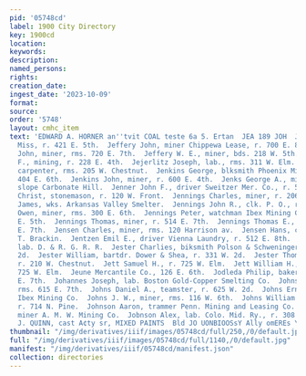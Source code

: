 ```yaml
---
pid: '05748cd'
label: 1900 City Directory
key: 1900cd
location: 
keywords: 
description: 
named_persons: 
rights: 
creation_date: 
ingest_date: '2023-10-09'
format: 
source: 
order: '5748'
layout: cmhc_item
text: 'EDWARD A. HORNER an''tvit COAL teste 6a 5. Ertan  JEA 189 JOH  Jeanson Mathilda
  Miss, r. 421 E. 5th.  Jeffery John, miner Chippewa Lease, r. 700 E. 8th.  Jeffery
  John, miner, rms. 720 E. 7th.  Jeffery W. E., miner, bds. 218 W. 5th.  Jeffrey Frank
  F., mining, r. 228 E. 4th.  Jejerlitz Joseph, lab., rms. 311 W. Elm.  Jelovjar J.,
  carpenter, rms. 205 W. Chestnut.  Jenkins George, blksmith Phoenix Mining Co., rms.
  404 E. 6th.  Jenkins John, miner, r. 600 E. 4th.  Jenks George A., mining, r. se.
  slope Carbonate Hill.  Jenner John F., driver Sweitzer Mer. Co., r. 511 E. 6th.  Jenni
  Christ, stonemason, r. 120 W. Front.  Jennings Charles, miner, r. 206 E. 5th.  Jennings
  James, wks. Arkansas Valley Smelter.  Jennings John R., clk. P. O., r. 311 E. 7th.  Jennings
  Owen, miner, rms. 300 E. 6th.  Jennings Peter, watchman Ibex Mining Co., r. 206
  E. 5th.  Jennings Thomas, miner, r. 514 E. 7th.  Jennings Thomas E., miner, r. 311
  E. 7th.  Jensen Charles, miner, rms. 120 Harrison av.  Jensen Hans, carpenter R.
  T. Brackin.  Jentzen Emil E., driver Vienna Laundry, r. 512 E. 8th.  Jerry Tony,
  lab. D. & R. G. R. R.  Jester Charlies, biksmith Polson & Schweninger, r. 331 W.
  2d.  Jester William, bartdr. Dower & Shea, r. 331 W. 2d.  Jester Thomas C., blksmith,
  r. 210 W. Chestnut.  Jett Samuel H., r. 725 W. Elm.  Jett William H., miner, r.
  725 W. Elm.  Jeune Mercantile Co., 126 E. 6th.  Jodleda Philip, baker, r. rear 203
  E. 7th.  Johannes Joseph, lab. Boston Gold-Copper Smelting Co.  Johns Andrew, miner,
  rms. 615 E. 7th.  Johns Daniel A., teamster, r. 625 W. 2d.  Johns Ernest, miner
  Ibex Mining Co.  Johns J. W., miner, rms. 116 W. 6th.  Johns William H., mine mgr.,
  r. 714 N. Pine.  Johnson Aaron, trammer Penn. Mining and Leasing Co.  Johnson Albert,
  miner A. M. W. Mining Co.  Jobnson Alex, lab. Colo. Mid. Ry., r. 308 W. 5th.  J,
  J. QUINN, cast A¢ty sr, MIXED PAINTS  Bld JO UONBIOOSsY Ally omEREs YNLUG Ap |]aMOg '
thumbnail: "/img/derivatives/iiif/images/05748cd/full/250,/0/default.jpg"
full: "/img/derivatives/iiif/images/05748cd/full/1140,/0/default.jpg"
manifest: "/img/derivatives/iiif/05748cd/manifest.json"
collection: directories
---
```

